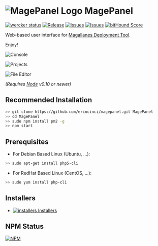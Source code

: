 # ![MagePanel Logo](http://s23.postimg.org/t7m6upgzb/magepanel.png) MagePanel #

[![wercker status](https://app.wercker.com/status/0e31f751a3c9100051d7624693b68a7d/s "wercker status")](https://app.wercker.com/project/bykey/0e31f751a3c9100051d7624693b68a7d)
[![Release](http://img.shields.io/github/release/erincinci/magepanel.svg)](https://github.com/erincinci/magepanel/releases)
[![Issues](http://img.shields.io/github/issues/erincinci/magepanel.svg)](https://github.com/erincinci/magepanel/issues?q=is%3Aopen)
[![Issues](http://img.shields.io/badge/license-GNU-red.svg)](https://github.com/erincinci/magepanel/blob/master/LICENSE)
[![bitHound Score](https://www.bithound.io/github/erincinci/magepanel/badges/score.svg)](https://www.bithound.io/github/erincinci/magepanel)

Web-based user interface for [Magallanes Deployment Tool](http://magephp.com/).

Enjoy!

![Console](http://s4.postimg.org/to4px58m5/console.png)

![Projects](http://s4.postimg.org/x6gptj9i5/projects.png)

![File Editor](http://s4.postimg.org/dakqdzsgt/editor.png)

*(Requires [Node](http://nodejs.org/) v0.10 or newer)*

## Recommended Installation ##

```bash
>> git clone https://github.com/erincinci/magepanel.git MagePanel
>> cd MagePanel
>> sudo npm install pm2 -g
>> npm start
```

## Prerequisites ##

- For Debian Based Linux (Ubuntu, ...):
```bash
>> sudo apt-get install php5-cli
```
- For RedHat Based Linux (CentOS, ...):
```bash
>> sudo yum install php-cli
```

## Installers ##

- [![installers](http://s11.postimg.org/e3jzqgcn3/installer.png) Installers](https://github.com/erincinci/magepanel/releases/latest)

## NPM Status

[![NPM](https://nodei.co/npm/magepanel.png?downloads=true&downloadRank=true&stars=true)](https://nodei.co/npm/magepanel/)
